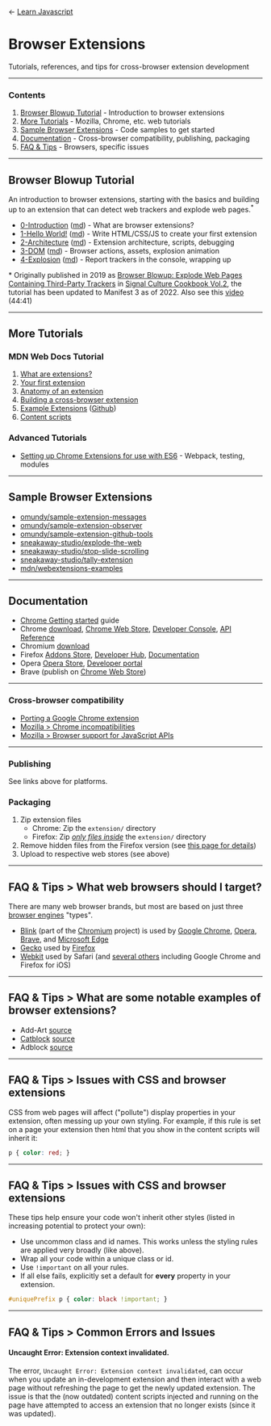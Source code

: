<!-- paginate: true -->

← [Learn Javascript](../README.md)

# Browser Extensions
Tutorials, references, and tips for cross-browser extension development


<!--
Presentation comments ...
-->




---

### Contents

1. [Browser Blowup Tutorial](#hello-world-tutorial) - Introduction to browser extensions
1. [More Tutorials](#more-tutorials) - Mozilla, Chrome, etc. web tutorials
1. [Sample Browser Extensions](#sample-browser-extensions) - Code samples to get started
1. [Documentation](#documentation) - Cross-browser compatibility, publishing, packaging
1. [FAQ & Tips](#faq-tips) - Browsers, specific issues



---

## Browser Blowup Tutorial

An introduction to browser extensions, starting with the basics and building up to an extension that can detect web trackers and explode web pages.<sup>*</sup>

- [0-Introduction](https://sneakaway-studio.github.io/explode-the-web/tutorial/slides/0-introduction.html) ([md](https://github.com/sneakaway-studio/explode-the-web/blob/main/tutorial/markdown/0-introduction.md)) - What are browser extensions?
- [1-Hello World!](https://sneakaway-studio.github.io/explode-the-web/tutorial/slides/1-hello-world.html) ([md](https://github.com/sneakaway-studio/explode-the-web/blob/main/tutorial/markdown/1-hello-world.md)) - Write HTML/CSS/JS to create your first extension
- [2-Architecture](https://sneakaway-studio.github.io/explode-the-web/tutorial/slides/2-architecture.html) ([md](https://github.com/sneakaway-studio/explode-the-web/blob/main/tutorial/markdown/2-architecture.md)) - Extension architecture, scripts, debugging
- [3-DOM](https://sneakaway-studio.github.io/explode-the-web/tutorial/slides/3-dom.html) ([md](https://github.com/sneakaway-studio/explode-the-web/blob/main/tutorial/markdown/3-dom.md)) - Browser actions, assets, explosion animation
- [4-Explosion](https://sneakaway-studio.github.io/explode-the-web/tutorial/slides/4-explosion.html) ([md](https://github.com/sneakaway-studio/explode-the-web/blob/main/tutorial/markdown/4-explosion.md)) - Report trackers in the console, wrapping up


<div class="slides-small">* Originally published in 2019 as <a href="https://owenmundy.com/_site/content/_info/writing/sc_cookbook_2_browser_blowup.pdf">Browser Blowup: Explode Web Pages Containing Third-Party Trackers</a> in <a href="http://signalculture.org/cookbookvol2.html#.XvZmqJNKiL4">Signal Culture Cookbook Vol.2</a>, the tutorial has been updated to Manifest 3 as of 2022. Also see this <a href="https://www.youtube.com/watch?v=IKsM8fWyBvs&list=PLhpnnpt3tw-SGxCwGuTLMgKpf4I74Ftdn&index=2&ab_channel=OwenMundy">video</a> (44:41)</div>












---

## More Tutorials



### MDN Web Docs Tutorial

1. [What are extensions?](https://developer.mozilla.org/en-US/docs/Mozilla/Add-ons/WebExtensions/What_are_WebExtensions)
1. [Your first extension](https://developer.mozilla.org/en-US/docs/Mozilla/Add-ons/WebExtensions/Your_first_WebExtension)
1. [Anatomy of an extension](https://developer.mozilla.org/en-US/docs/Mozilla/Add-ons/WebExtensions/Anatomy_of_a_WebExtension)
1. [Building a cross-browser extension](https://developer.mozilla.org/en-US/docs/Mozilla/Add-ons/WebExtensions/Build_a_cross_browser_extension)
1. [Example Extensions](https://developer.mozilla.org/en-US/docs/Mozilla/Add-ons/WebExtensions/Examples) ([Github](https://github.com/mdn/webextensions-examples))
1. [Content scripts](https://developer.mozilla.org/en-US/docs/Mozilla/Add-ons/WebExtensions/Content_scripts)


### Advanced Tutorials

- [Setting up Chrome Extensions for use with ES6](https://www.coreycleary.me/setting-up-chrome-extensions-for-use-with-es6) - Webpack, testing, modules



---

## Sample Browser Extensions

- [omundy/sample-extension-messages](https://github.com/omundy/sample-extension-messages)
- [omundy/sample-extension-observer](https://github.com/omundy/sample-extension-observer)
- [omundy/sample-extension-github-tools](https://github.com/omundy/sample-extension-github-tools)
- [sneakaway-studio/explode-the-web](https://github.com/sneakaway-studio/explode-the-web)
- [sneakaway-studio/stop-slide-scrolling](https://github.com/sneakaway-studio/stop-slide-scrolling)
- [sneakaway-studio/tally-extension](https://github.com/sneakaway-studio/tally-extension)
- [mdn/webextensions-examples](https://github.com/mdn/webextensions-examples)











---

## Documentation

- [Chrome Getting started](https://developer.chrome.com/docs/extensions/mv2/getstarted/) guide
- Chrome [download](https://www.google.com/chrome/), [Chrome Web Store](https://chrome.google.com/webstore/), [Developer Console](https://chrome.google.com/u/1/webstore/devconsole), [API Reference](https://developer.chrome.com/docs/extensions/reference/)
- Chromium [download](https://www.chromium.org/getting-involved/download-chromium)
- Firefox [Addons Store](https://addons.mozilla.org/en-US/firefox/), [Developer Hub](https://addons.mozilla.org/en-US/developers/), [Documentation](https://extensionworkshop.com/)
- Opera [Opera Store](https://addons.opera.com/en/extensions/), [Developer portal](https://addons.opera.com/developer/)
- Brave (publish on [Chrome Web Store](https://support.brave.com/hc/en-us/articles/360017909112-How-can-I-add-extensions-to-Brave-))


---

### Cross-browser compatibility

- [Porting a Google Chrome extension](https://developer.mozilla.org/en-US/docs/Mozilla/Add-ons/WebExtensions/Porting_a_Google_Chrome_extension)
- [Mozilla > Chrome incompatibilities](https://developer.mozilla.org/en-US/docs/Mozilla/Add-ons/WebExtensions/Chrome_incompatibilities)
- [Mozilla > Browser support for JavaScript APIs](https://developer.mozilla.org/en-US/docs/Mozilla/Add-ons/WebExtensions/Browser_support_for_JavaScript_APIs)


---

### Publishing

See links above for platforms.

### Packaging

1. Zip extension files
	- Chrome: Zip the `extension/` directory
	- Firefox: Zip [*only files inside*](https://mzl.la/2r2McKv) the `extension/` directory
1. Remove hidden files from the Firefox version (see [this page for details](https://github.com/sneakaway-studio/tally-extension/blob/master/DEVELOPMENT.md))
1. Upload to respective web stores (see above)







---

## FAQ & Tips > What web browsers should I target?

There are many web browser brands, but most are based on just three [browser engines](https://en.wikipedia.org/wiki/Browser_engine) "types".

- [Blink](https://en.wikipedia.org/wiki/Blink_(browser_engine)) (part of the [Chromium](https://en.wikipedia.org/wiki/Chromium_(web_browser)) project) is used by [Google Chrome](https://en.wikipedia.org/wiki/Google_Chrome), [Opera](https://en.wikipedia.org/wiki/Opera_(web_browser)), [Brave](https://en.wikipedia.org/wiki/Brave_(web_browser)), and [Microsoft Edge](https://en.wikipedia.org/wiki/Microsoft_Edge)
- [Gecko](https://en.wikipedia.org/wiki/Gecko_(software)) used by [Firefox](https://en.wikipedia.org/wiki/Firefox)
- [Webkit](https://en.wikipedia.org/wiki/WebKit) used by Safari (and [several others](https://en.wikipedia.org/wiki/List_of_web_browsers#WebKit-based) including Google Chrome and Firefox for iOS)


---

## FAQ & Tips > What are some notable examples of browser extensions?

- Add-Art [source](https://github.com/coreytegeler/add-art-chrome/)
- [Catblock](https://getcatblock.com/) [source](https://github.com/CatBlock/catblock)
- Adblock [source](http://code.getadblock.com/releases/)

---

## FAQ & Tips > Issues with CSS and browser extensions

CSS from web pages will affect ("pollute") display properties in your extension, often messing up your own styling. For example, if this rule is set on a page your extension then html that you show in the content scripts will inherit it:

```css
p { color: red; }
```

---

## FAQ & Tips > Issues with CSS and browser extensions

These tips help ensure your code won't inherit other styles (listed in increasing potential to protect your own):
- Use uncommon class and id names. This works unless the styling rules are applied very broadly (like above).
- Wrap all your code within a unique class or id.
- Use `!important` on all your rules.
- If all else fails, explicitly set a default for **every** property in your extension.

```css
#uniquePrefix p { color: black !important; }
```


---

## FAQ & Tips > Common Errors and Issues


#### Uncaught Error: Extension context invalidated.
The error, `Uncaught Error: Extension context invalidated`, can occur when you update an in-development extension and then interact with a web page without refreshing the page to get the newly updated extension. The issue is that the (now outdated) content scripts injected and running on the page have attempted to access an extension that no longer exists (since it was updated).
